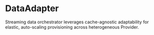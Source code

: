 # DataAdapter
Streaming data orchestrator leverages cache-agnostic adaptability for elastic, auto-scaling provisioning across heterogeneous Provider.
